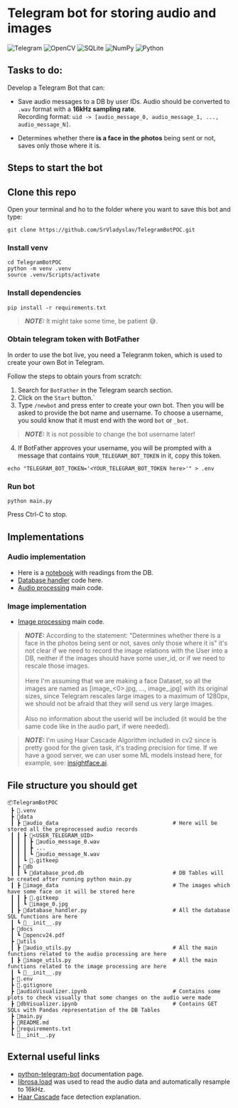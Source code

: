 # Telegram bot for storing audio and images 

![Telegram](https://img.shields.io/badge/Telegram-2CA5E0?style=flat-square&logo=telegram&logoColor=white) ![OpenCV](https://img.shields.io/badge/opencv-%23white.svg?style=flat-square&logo=opencv&logoColor=white) 	![SQLite](https://img.shields.io/badge/sqlite-%2307405e.svg?style=flat-square&logo=sqlite&logoColor=white) ![NumPy](https://img.shields.io/badge/numpy-%23013243.svg?style=flat-square&logo=numpy&logoColor=white) ![Python](https://img.shields.io/badge/python-3670A0?style=flat-square&logo=python&logoColor=ffdd54)

## Tasks to do:
Develop a Telegram Bot that can:
- Save audio messages to a DB by user IDs. Audio should be converted to `.wav` format with a **16kHz sampling rate**. <br> Recording format: `uid -> [audio_message_0, audio_message_1, ..., audio_message_N]`.

- Determines whether there **is a face in the photos** being sent or not, saves only those where it is.

## Steps to start the bot

## Clone this repo
Open your terminal and ho to the folder where you want to save this bot and type:
```
git clone https://github.com/SrVladyslav/TelegramBotPOC.git
```

### Install venv
```
cd TelegramBotPOC
python -m venv .venv
source .venv/Scripts/activate
```

### Install dependencies
```
pip install -r requirements.txt
```
> **_NOTE:_** It might take some time, be patient 😅.

### Obtain telegram token with BotFather
In order to use the bot live, you need a Telegranm token, which is used to create your own Bot in Telegram. <br>

Follow the steps to obtain yours from scratch:

1. Search for `BotFather` in the Telegram search section.
2. Click on the `Start` button.`
3. Type `/newbot` and press enter to create your own bot. Then you will be asked to provide the bot name and username. To choose a username, you sould know that it must end with the word `bot` or `_bot`.
> **_NOTE:_** It is not possible to change the bot username later!
4. If BotFather approves your username, you will be prompted with a message that contains `YOUR_TELEGRAM_BOT_TOKEN` in it, copy this token.


```
echo "TELEGRAM_BOT_TOKEN='<YOUR_TELEGRAM_BOT_TOKEN here>'" > .env
```

### Run bot
```
python main.py
```
Press Ctrl-C to stop.


## Implementations
### Audio implementation
- Here is a [notebook](https://github.com/SrVladyslav/TelegramBotPOC/blob/main/dbVisualizer.ipynb) with readings from the DB.
- [Database handler](https://github.com/SrVladyslav/TelegramBotPOC/blob/main/data/database_handler.py) code here.
- [Audio processing](https://github.com/SrVladyslav/TelegramBotPOC/blob/main/utils/audio_utils.py) main code.

### Image implementation
- [Image processing](https://github.com/SrVladyslav/TelegramBotPOC/blob/main/utils/image_utils.py) main code.

> **_NOTE:_** According to the statement: "Determines whether there is a face in 
    the photos being sent or not, saves only those where it is" it's not clear 
    if we need to record the image relations with the User into a DB, neither
    if the images should have some user_id, or if we need to rescale those images. <br><br>
    Here I'm assuming that we are making a face Dataset, so all the images 
    are named as [image_<0>.jpg, ..., image_<N>.jpg] with its original sizes, since Telegram rescales large images to a maximum of 1280px, we should not be afraid that they will send us very large images. <br><br>
    Also no information about the userid will be included (it would be the same 
    code like in the audio part, if were needed).

> **_NOTE:_** I'm using Haar Cascade Algorithm included in cv2 since is pretty good for the given task, it's trading precision for time. If we have a good server, we can user some ML models instead here, for example, see: [insightface.ai](https://insightface.ai/).


## File structure you should get
```
📦TelegramBotPOC
 ┣ 📂.venv
 ┣ 📂data
 ┃ ┣ 📂audio_data                                    # Here will be stored all the preprocessed audio records
 ┃ ┃ ┣ 📂<USER_TELEGRAM_UID>
 ┃ ┃ ┃ ┣ 📜audio_message_0.wav
 ┃ ┃ ┃ ┣ ...
 ┃ ┃ ┃ ┗ 📜audio_message_N.wav
 ┃ ┃ ┗ 📜.gitkeep
 ┃ ┣ 📂db
 ┃ ┃ ┗ 📜database_prod.db                            # DB Tables will be created after running python main.py
 ┃ ┣ 📂image_data                                    # The images which have some face on it will be stored here
 ┃ ┃ ┣ 📜.gitkeep
 ┃ ┃ ┗ 📜image_0.jpg
 ┃ ┣ 📜database_handler.py                           # All the database SQL functions are here
 ┃ ┗ 📜__init__.py
 ┣ 📂docs
 ┃ ┗ 📜opencv24.pdf
 ┣ 📂utils
 ┃ ┣ 📜audio_utils.py                                # All the main functions related to the audio processing are here
 ┃ ┣ 📜image_utils.py                                # All the main functions related to the image processing are here
 ┃ ┗ 📜__init__.py
 ┣ 📜.env
 ┣ 📜.gitignore
 ┣ 📜audioVisualizer.ipynb                           # Contains some plots to check visually that some changes on the audio were made
 ┣ 📜dbVisualizer.ipynb                              # Contains GET SQLs with Pandas representation of the DB Tables
 ┣ 📜main.py
 ┣ 📜README.md
 ┣ 📜requirements.txt
 ┗ 📜__init__.py
```

## External useful links
- [python-telegram-bot](https://docs.python-telegram-bot.org/en/v21.1.1/index.html) documentation page.
- [librosa.load](https://librosa.org/doc/0.10.1/generated/librosa.load.html) was used to read the audio data and automatically resample to 16kHz.
- [Haar Cascade](https://towardsdatascience.com/face-detection-with-haar-cascade-727f68dafd08) face detection explanation.

